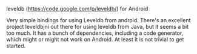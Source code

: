 leveldb (https://code.google.com/p/leveldb/) for Android

Very simple bindings for using Leveldb from android.
There's an excellent project leveldbjni out there for using leveldb from Java, but it seems a bit too much. It has a bunch of dependencies, including a code generator, which might or might not work on Android. At least it is not trivial to get started.
